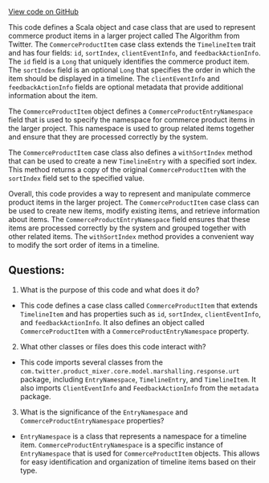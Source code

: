 [View code on GitHub](https://github.com/misbahsy/the-algorithm/product-mixer/core/src/main/scala/com/twitter/product_mixer/core/model/marshalling/response/urt/item/commerce/CommerceProductItem.scala)

This code defines a Scala object and case class that are used to represent commerce product items in a larger project called The Algorithm from Twitter. The `CommerceProductItem` case class extends the `TimelineItem` trait and has four fields: `id`, `sortIndex`, `clientEventInfo`, and `feedbackActionInfo`. The `id` field is a `Long` that uniquely identifies the commerce product item. The `sortIndex` field is an optional `Long` that specifies the order in which the item should be displayed in a timeline. The `clientEventInfo` and `feedbackActionInfo` fields are optional metadata that provide additional information about the item.

The `CommerceProductItem` object defines a `CommerceProductEntryNamespace` field that is used to specify the namespace for commerce product items in the larger project. This namespace is used to group related items together and ensure that they are processed correctly by the system.

The `CommerceProductItem` case class also defines a `withSortIndex` method that can be used to create a new `TimelineEntry` with a specified sort index. This method returns a copy of the original `CommerceProductItem` with the `sortIndex` field set to the specified value.

Overall, this code provides a way to represent and manipulate commerce product items in the larger project. The `CommerceProductItem` case class can be used to create new items, modify existing items, and retrieve information about items. The `CommerceProductEntryNamespace` field ensures that these items are processed correctly by the system and grouped together with other related items. The `withSortIndex` method provides a convenient way to modify the sort order of items in a timeline.
## Questions: 
 1. What is the purpose of this code and what does it do?
- This code defines a case class called `CommerceProductItem` that extends `TimelineItem` and has properties such as `id`, `sortIndex`, `clientEventInfo`, and `feedbackActionInfo`. It also defines an object called `CommerceProductItem` with a `CommerceProductEntryNamespace` property.

2. What other classes or files does this code interact with?
- This code imports several classes from the `com.twitter.product_mixer.core.model.marshalling.response.urt` package, including `EntryNamespace`, `TimelineEntry`, and `TimelineItem`. It also imports `ClientEventInfo` and `FeedbackActionInfo` from the `metadata` package.

3. What is the significance of the `EntryNamespace` and `CommerceProductEntryNamespace` properties?
- `EntryNamespace` is a class that represents a namespace for a timeline item. `CommerceProductEntryNamespace` is a specific instance of `EntryNamespace` that is used for `CommerceProductItem` objects. This allows for easy identification and organization of timeline items based on their type.